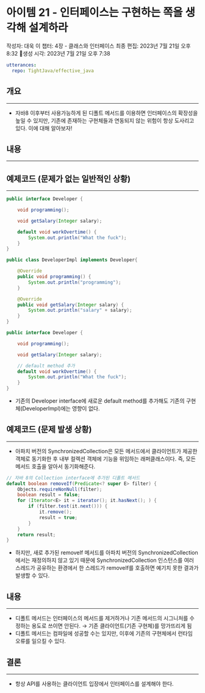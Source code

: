 # 아이템 21 - 인터페이스는 구현하는 쪽을 생각해 설계하라

작성자: 대욱 이
챕터: 4장 - 클래스와 인터페이스
최종 편집: 2023년 7월 21일 오후 8:32
생성 시각: 2023년 7월 21일 오후 7:38

```yaml
utterances: 
  repo: TightJava/effective_java
```

## 개요

---

- 자바8 이후부터 사용가능하게 된 디폴트 메서드를 이용하면 인터페이스의 확장성을 높일 수 있지만, 기존에 존재하는 구현체들과 연동되지 않는 위험이 항상 도사리고 있다. 이에 대해 알아보자!

## 내용

---

## 예제코드 (문제가 없는 일반적인 상황)

---

```java
public interface Developer {

	void programming();

	void getSalary(Integer salary);

	default void workOvertime() {
		System.out.println("What the fuck");
	}
}
```

```java
public class DeveloperImpl implements Developer{

	@Override
	public void programming() {
		System.out.println("programming");
	}

	@Override
	public void getSalary(Integer salary) {
		System.out.println("salary" + salary);
	}
}
```

```java
public interface Developer {

	void programming();

	void getSalary(Integer salary);

	// default method 추가
	default void workOvertime() {
		System.out.println("What the fuck");
	}
}
```

- 기존의 Developer interface에 새로운 default method를 추가해도 기존의 구현체(DeveloperImpl)에는 영향이 없다.

## 예제코드 (문제 발생 상황)

---

- 아파치 버전의 SynchronizedCollection은 모든 메서드에서 클라이언트가 제공한 객체로 동기화한 후 내부 컬렉션 객체에 기능을 위임하는 래퍼클래스이다. 즉, 모든 메서드 호출을 알아서 동기화해준다.

```java
// 자바 8의 Collection interface에 추가된 디폴트 메서드
default boolean removeIf(Predicate<? super E> filter) {
	Objects.requireNonNull(filter);
	boolean result = false;
	for (Iterator<E> it = iterator(); it.hasNext(); ) {
		if (filter.test(it.next())) {
			it.remove();
			result = true;
		}
	}
	return result;
}
```

- 하지만, 새로 추가된 removeIf 메서드를 아파치 버전의 SynchronizedCollection에서는 재정의하지 않고 있기 때문에 SynchronizedCollection 인스턴스를 여러 스레드가 공유하는 환경에서 한 스레드가 removeIf를 호출하면 예기치 못한 결과가 발생할 수 있다.

## 내용

---

- 디폴트 메서드는 인터페이스의 메서드를 제거하거나 기존 메서드의 시그니처를 수정하는 용도로 쓰이면 안된다. → 기존 클라이언트(기존 구현체)를 망가뜨리게 됨
- 디폴트 메서드는 컴파일에 성공할 수는 있지만, 이후에 기존의 구현체에서 런타임 오류를 일으킬 수 있다.

## 결론

---

- 항상 API를 사용하는 클라이언트 입장에서 인터페이스를 설계해야 한다.